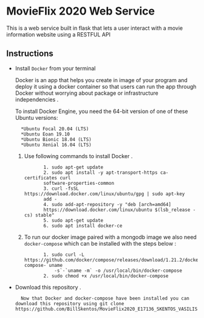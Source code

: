 # MovieFlix  2020 Web Service

This is a web service built in flask that lets a user interact with a movie information website using a RESTFUL API 

## Instructions 

* Install <code>Docker</code> from your terminal 
    
    Docker is an app that helps you create in image of your program and deploy it using a docker container so that  users can run  the app through Docker without worrying  about package or infrastructure 
    independencies .
    
    To install Docker Engine, you need the 64-bit version of one of these Ubuntu versions:

        *Ubuntu Focal 20.04 (LTS)
        *Ubuntu Eoan 19.10
        *Ubuntu Bionic 18.04 (LTS)
        *Ubuntu Xenial 16.04 (LTS)


  1. Use following commands to install Docker  .

                1. sudo apt-get update
                2. sudo apt install -y apt-transport-https ca-certificates curl
                software-properties-common
                3. curl -fsSL https://download.docker.com/linux/ubuntu/gpg | sudo apt-key
                add -
                4. sudo add-apt-repository -y "deb [arch=amd64]
                https://download.docker.com/linux/ubuntu $(lsb_release -cs) stable"
                5. sudo apt-get update
                6. sudo apt install docker-ce

  2. To run our docker image paired with a mongodb image we also need <code>docker-compose</code> which can be installed with the steps below :

                1. sudo curl -L https://github.com/docker/compose/releases/download/1.21.2/docker-compose-`uname
                    -s`-`uname -m` -o /usr/local/bin/docker-compose
                2. sudo chmod +x /usr/local/bin/docker-compose

* Download this repository .

        Now that Docker and docker-compose have been installed you can download this repository using git clone https://github.com/BillSkentos/MovieFlix2020_E17136_SKENTOS_VASILIS.git